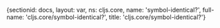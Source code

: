 {sectionid: docs, layout: var, ns: cljs.core, name: 'symbol-identical?', full-name: 'cljs.core/symbol-identical?',
  title: 'cljs.core/symbol-identical?'}
